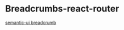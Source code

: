 # Breadcrumbs-react-router

[semantic-ui breadcrumb](https://react.semantic-ui.com/collections/breadcrumb/)